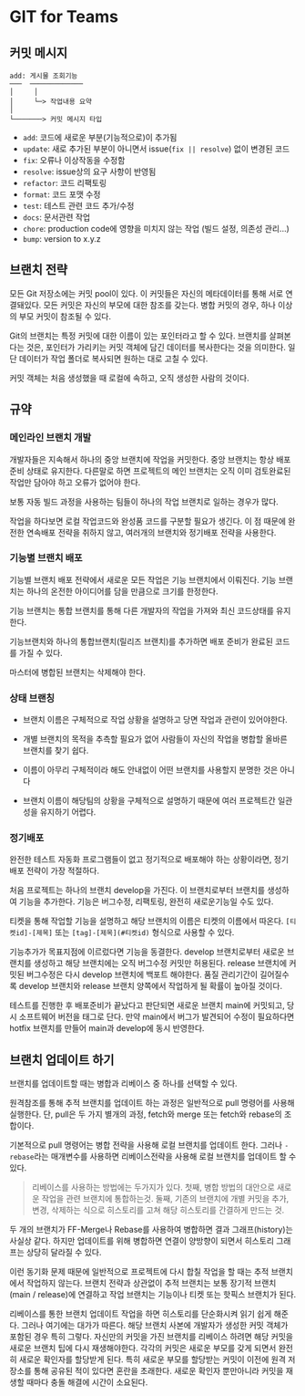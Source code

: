# GIT for Teams

## 커밋 메시지

```text
add: 게시물 조회기능
───  ─────────────
│     │
│     └─> 작업내용 요약
│
└───────> 커밋 메시지 타입
```

- `add`: 코드에 새로운 부분(기능적으로)이 추가됨
- `update`: 새로 추가된 부분이 아니면서 issue(`fix || resolve`) 없이 변경된 코드
- `fix`: 오류나 이상작동을 수정함
- `resolve`: issue상의 요구 사항이 반영됨
- `refactor`: 코드 리팩토링
- `format`: 코드 포맷 수정
- `test`: 테스트 관련 코드 추가/수정
- `docs`: 문서관련 작업
- `chore`: production code에 영향을 미치지 않는 작업 (빌드 설정, 의존성 관리...)
- `bump`: version to x.y.z

## 브랜치 전략

모든 Git 저장소에는 커밋 pool이 있다. 이 커밋들은 자신의 메타데이터를 통해 서로 연결돼있다.
모든 커밋은 자신의 부모에 대한 참조를 갖는다. 병합 커밋의 경우, 하나 이상의 부모 커밋이 참조될 수 있다.

Git의 브랜치는 특정 커밋에 대한 이름이 있는 포인터라고 할 수 있다.
브랜치를 살펴본다는 것은, 포인터가 가리키는 커밋 객체에 담긴 데이터를 복사한다는 것을 의미한다.
일단 데이터가 작업 폴더로 복사되면 원하는 대로 고칠 수 있다.

커밋 객체는 처음 생성했을 때 로컬에 속하고, 오직 생성한 사람의 것이다.

## 규약

### 메인라인 브랜치 개발

개발자들은 지속해서 하나의 중앙 브랜치에 작업을 커밋한다.
중앙 브랜치는 항상 배포 준비 상태로 유지한다. 다른말로 하면 프로젝트의 메인 브랜치는 오직 이미 검토완료된 작업만 담아야 하고 오류가 없어야 한다.

보통 자동 빌드 과정을 사용하는 팀들이 하나의 작업 브랜치로 일하는 경우가 많다.

작업을 하다보면 로컬 작업코드와 완성품 코드를 구분할 필요가 생긴다.
이 점 때문에 완전한 연속배포 전략을 취하지 않고, 여러개의 브랜치와 정기배포 전략을 사용한다.

### 기능별 브랜치 배포

기능별 브랜치 배포 전략에서 새로운 모든 작업은 기능 브랜치에서 이뤄진다.
기능 브랜치는 하나의 온전한 아이디어를 담을 만큼으로 크기를 한정한다.

기능 브랜치는 통합 브랜치를 통해 다른 개발자의 작업을 가져와 최신 코드상태를 유지한다.

기능브랜치와 하나의 통합브랜치(릴리즈 브랜치)를 추가하면 배포 준비가 완료된 코드를 가질 수 있다.

마스터에 병합된 브랜치는 삭제해야 한다.

### 상태 브랜칭

- 브랜치 이름은 구체적으로 작업 상황을 설명하고 당면 작업과 관련이 있어야한다.
- 개별 브랜치의 목적을 추측할 필요가 없어 사람들이 자신의 작업을 병합할 올바른 브랜치를 찾기 쉽다.

- 이름이 아무리 구체적이라 해도 안내없이 어떤 브랜치를 사용할지 분명한 것은 아니다
- 브랜치 이름이 해당팀의 상황을 구체적으로 설명하기 때문에 여러 프로젝트간 일관성을 유지하기 어렵다.

### 정기배포

완전한 테스트 자동화 프로그램들이 없고 정기적으로 배포해야 하는 상황이라면, 정기 배포 전략이 가장 적절하다.

처음 프로젝트는 하나의 브랜치 develop을 가진다. 이 브랜치로부터 브랜치를 생성하여 기능을 추가한다.
기능은 버그수정, 리팩토링, 완전히 새로운기능일 수도 있다.

티켓을 통해 작업할 기능을 설명하고 해당 브랜치의 이름은 티켓의 이름에서 따온다.
`[티켓id]-[제목]` 또는 `[tag]-[제목](#티켓id)` 형식으로 사용할 수 있다.

기능추가가 목표지점에 이르렀다면 기능을 동결한다. develop 브랜치로부터 새로운 브랜치를 생성하고 해당 브랜치에는 오직 버그수정 커밋만 허용된다.
release 브랜치에 커밋된 버그수정은 다시 develop 브랜치에 백포트 해야한다.
품질 관리기간이 길어질수록 develop 브랜치와 release 브랜치 양쪽에서 작업하게 될 확률이 높아질 것이다.

테스트를 진행한 후 배포준비가 끝났다고 판단되면 새로운 브랜치 main에 커밋되고, 당시 소프트웨어 버전을 태그로 단다.
만약 main에서 버그가 발견되어 수정이 필요하다면 hotfix 브랜치를 만들어 main과 develop에 동시 반영한다.

## 브랜치 업데이트 하기

브랜치를 업데이트할 때는 병합과 리베이스 중 하나를 선택할 수 있다.

원격참조를 통해 추적 브랜치를 업데이트 하는 과정은 일반적으로 pull 명령어를 사용해 실행한다.
단, pull은 두 가지 별개의 과정, fetch와 merge 또는 fetch와 rebase의 조합이다.

기본적으로 pull 명령어는 병합 전략을 사용해 로컬 브랜치를 업데이트 한다.
그러나 `-rebase`라는 매개변수를 사용하면 리베이스전략을 사용해 로컬 브랜치를 업데이트 할 수 있다.

> 리베이스를 사용하는 방법에는 두가지가 있다. 첫째, 병합 방법의 대안으로 새로운 작업을 관련 브랜치에 통합하는것. 둘째, 기존의 브랜치에 개별 커밋을 추가, 변경, 삭제하는 식으로 히스토리를 고쳐 해당 히스토리를 간결하게 만드는 것.

두 개의 브랜치가 FF-Merge나 Rebase를 사용하여 병합하면 결과 그래프(history)는 사실상 같다.
하지만 업데이트를 위해 병합하면 연결이 양방향이 되면서 히스토리 그래프는 상당히 달라질 수 있다.

이런 동기화 문제 때문에 일반적으로 프로젝트에 다시 합칠 작업을 할 때는 추적 브랜치에서 작업하지 않는다.
브랜치 전략과 상관없이 추적 브랜치는 보통 장기적 브랜치(main / release)에 연결하고 작업 브랜치는 기능이나 티켓 또는 핫픽스 브랜치가 된다.

리베이스를 통한 브랜치 업데이트 작업을 하면 히스토리를 단순화시켜 읽기 쉽게 해준다.
그러나 여기에는 대가가 따른다. 해당 브랜치 사본에 개발자가 생성한 커밋 객체가 포함된 경우 특히 그렇다.
자신만의 커밋을 가진 브랜치를 리베이스 하려면 해당 커밋을 새로운 브랜치 팁에 다시 재생해야한다.
각각의 커밋은 새로운 부모를 갖게 되면서 완전히 새로운 확인자를 할당받게 된다.
특히 새로운 부모를 할당받는 커밋이 이전에 원격 저장소를 통해 공유된 적이 있다면 혼란을 초래한다.
새로운 확인자 뿐만아니라 커밋을 재생할 때마다 충돌 해결에 시간이 소요된다.
